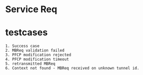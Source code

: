 # Service Req
# testcases 
    1. Success case
    2. MBReq validation failed
    3. PFCP modification rejected
    4. PFCP modification timeout
    5. retransmitted MBReq
    6. Context not found - MBReq received on unknown tunnel id.
